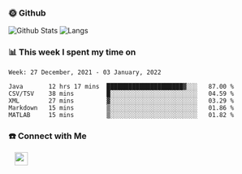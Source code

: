 

<h3> 🌞 Github</h3>

![Github Stats](https://github-readme-stats-beta-lovat.vercel.app/api?username=QiuYukang&count_private=true&show_icons=true&hide=stars)
![Langs](https://github-readme-stats-beta-lovat.vercel.app/api/top-langs/?username=QiuYukang&count_private=true&layout=compact)

<h3> 📊 This week I spent my time on</h3>

<!--START_SECTION:waka-->
```text
Week: 27 December, 2021 - 03 January, 2022

Java       12 hrs 17 mins  █████████████████████▓░░░   87.00 % 
CSV/TSV    38 mins         █░░░░░░░░░░░░░░░░░░░░░░░░   04.59 % 
XML        27 mins         ▓░░░░░░░░░░░░░░░░░░░░░░░░   03.29 % 
Markdown   15 mins         ▒░░░░░░░░░░░░░░░░░░░░░░░░   01.86 % 
MATLAB     15 mins         ▒░░░░░░░░░░░░░░░░░░░░░░░░   01.82 % 
```
<!--END_SECTION:waka-->

<!--
<h3>🛠 Tech Stack</h3>

- 💻 &nbsp; Java | C | Matlab | C++ | Python
- 🌐 &nbsp; HTML | CSS | JavaScript | Bootstrap
- 🛢  &nbsp; MySQL | Redis
- 🔧 &nbsp; NS-3 | Git | Markdown
-->

<h3> ☎️ Connect with Me </h3>
&nbsp;&nbsp;
<a href="mailto:b612n@qq.com">
  <img href="mailto:b612n@qq.com" align="center" width="26px" src="https://github.com/TheDudeThatCode/TheDudeThatCode/blob/master/Assets/Gmail.svg" />
</a>
